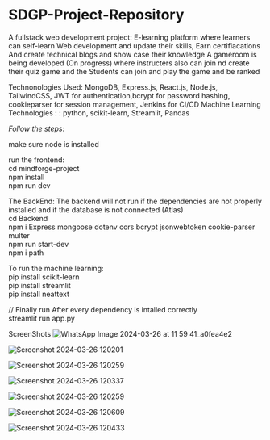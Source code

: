 # SDGP-Project-Repository

A fullstack web development project:
E-learning platform where learners can self-learn Web development and update their skills,
Earn certifiacations
And create technical blogs and show case their knowledge
A gameroom is being developed (On progress) where instructers also can join nd create their quiz game and the Students can join and play the game and be ranked

Technonologies Used:  MongoDB, Express.js, React.js, Node.js, TailwindCSS, JWT for authentication,bcrypt for password hashing, cookieparser for session management, Jenkins for CI/CD
Machine Learning Technologies : : python, scikit-learn, Streamlit, Pandas

_Follow the steps_:

make sure node is installed

run the frontend: <br/>
cd mindforge-project <br/>
npm install <br/>
npm run dev <br/>


The BackEnd:
The backend will not run if the dependencies are not properly installed and if the database is not connected (Atlas) <br/>
cd Backend <br/>
npm i  Express mongoose dotenv cors bcrypt jsonwebtoken cookie-parser multer<br/>
npm run start-dev<br/>
npm i path

To run the machine learning:<br/>
pip install scikit-learn <br/>
pip install streamlit <br/>
pip install neattext

// Finally run After every dependency is intalled correctly <br/>
streamlit run app.py 

ScreenShots
![WhatsApp Image 2024-03-26 at 11 59 41_a0fea4e2](https://github.com/mahdiisabry1/SDGP-Repository/assets/141149923/d9ecaf55-78ef-452e-b940-2c0aa519fa38)

![Screenshot 2024-03-26 120201](https://github.com/mahdiisabry1/SDGP-Repository/assets/141149923/1700fb5b-173c-4f79-8608-c9f6ff43d627)

![Screenshot 2024-03-26 120259](https://github.com/mahdiisabry1/SDGP-Repository/assets/141149923/15688b31-1d74-4d6b-b40f-6a54e56d96ba)

![Screenshot 2024-03-26 120337](https://github.com/mahdiisabry1/SDGP-Repository/assets/141149923/fb768fc8-25e7-48c2-b47b-94469144632a)

![Screenshot 2024-03-26 120259](https://github.com/mahdiisabry1/SDGP-Repository/assets/141149923/026b175f-440f-43c8-8f52-eac0e3a8a63c)

![Screenshot 2024-03-26 120609](https://github.com/mahdiisabry1/SDGP-Repository/assets/141149923/6798a949-239b-48c6-ae76-684ca1d4f777)

![Screenshot 2024-03-26 120433](https://github.com/mahdiisabry1/SDGP-Repository/assets/141149923/193e2fa3-f9ae-4722-8d90-accdc4f64b23)








